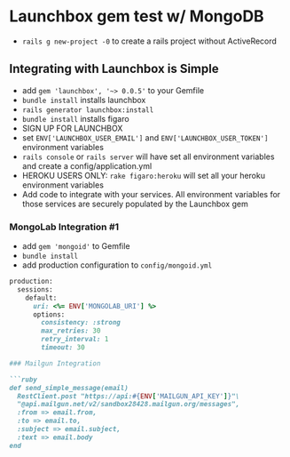 # Launchbox gem test w/ MongoDB

* `rails g new-project -0` to create a rails project without ActiveRecord

## Integrating with Launchbox is Simple

* add `gem 'launchbox', '~> 0.0.5'` to your Gemfile
* `bundle install` installs launchbox
* `rails generator launchbox:install`
* `bundle install` installs figaro
* SIGN UP FOR LAUNCHBOX
* set `ENV['LAUNCHBOX_USER_EMAIL']` and `ENV['LAUNCHBOX_USER_TOKEN']` environment variables
* `rails console` or `rails server` will have set all environment variables and create a config/application.yml
* HEROKU USERS ONLY: `rake figaro:heroku` will set all your heroku environment variables
* Add code to integrate with your services. All environment variables for those services are securely populated by the Launchbox gem

### MongoLab Integration #1

* add `gem 'mongoid'` to Gemfile
* `bundle install`
* add production configuration to `config/mongoid.yml`

````ruby
production:
  sessions:
    default:
      uri: <%= ENV['MONGOLAB_URI'] %>
      options:
        consistency: :strong
        max_retries: 30
        retry_interval: 1
        timeout: 30

### Mailgun Integration

```ruby
def send_simple_message(email)
  RestClient.post "https://api:#{ENV['MAILGUN_API_KEY']}"\
  "@api.mailgun.net/v2/sandbox28428.mailgun.org/messages",
  :from => email.from,
  :to => email.to,
  :subject => email.subject,
  :text => email.body
end
